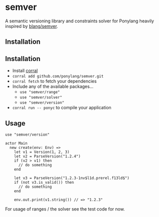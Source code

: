 # semver

A semantic versioning library and constraints solver for Ponylang heavily inspired by [blang/semver](https://github.com/blang/semver).

## Installation

## Installation

* Install [corral](https://github.com/ponylang/corral)
* `corral add github.com/ponylang/semver.git`
* `corral fetch` to fetch your dependencies
* Include any of the available packages...
  * `use "semver/range"`
  * `use "semver/solver"`
  * `use "semver/version"`
* `corral run -- ponyc` to compile your application

## Usage

```pony
use "semver/version"

actor Main
  new create(env: Env) =>
    let v1 = Version(1, 2, 3)
    let v2 = ParseVersion("1.2.4")
    if (v2 > v1) then
      // do something
    end

    let v3 = ParseVersion("1.2.3-1nv$l1d.prerel.f13ld$")
    if (not v3.is_valid()) then
      // do something
    end

    env.out.print(v1.string()) // => "1.2.3"
```

For usage of ranges / the solver see the test code for now.
